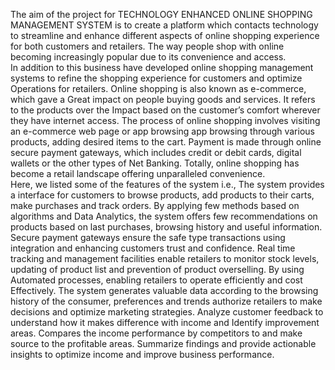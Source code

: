   The aim of the project for TECHNOLOGY ENHANCED ONLINE SHOPPING 
MANAGEMENT SYSTEM is to create a platform which contacts technology to streamline and enhance 
different aspects of online shopping experience for both customers and retailers. The way people shop 
with online becoming increasingly popular due to its convenience and access.   
                         In addition to this business have developed online shopping management systems to 
refine the shopping experience for customers and optimize Operations for retailers. Online shopping is 
also known as e-commerce, which gave a Great impact on people buying goods and services. It refers to 
the products over the Impact based on the customer’s comfort wherever they have internet access. 
                          The process of online shopping involves visiting an e-commerce web page or app 
browsing app browsing through various products, adding desired items to the cart. Payment is made 
through online secure payment gateways, which includes credit or debit cards, digital wallets or the other 
types of Net Banking. Totally, online shopping has become a retail landscape offering unparalleled 
convenience.  
        Here, we listed some of the features of the system i.e., The system provides a interface 
for customers to browse products, add products to their carts, make purchases and track orders. By 
applying few methods based on algorithms and Data Analytics, the system offers few recommendations 
on products based on last purchases, browsing history and useful information. Secure payment gateways 
ensure the safe type transactions using integration and enhancing customers trust and confidence. Real
time tracking and management facilities enable retailers to monitor stock levels, updating of product list 
and prevention of product overselling. 
                         By using Automated processes, enabling retailers to operate efficiently and cost 
Effectively. The system generates valuable data according to the browsing history of the consumer, 
preferences and trends authorize retailers to make decisions and optimize marketing strategies. Analyze 
customer feedback to understand how it makes difference with income and Identify improvement areas. 
Compares the income performance by competitors to and make source to the profitable areas. Summarize 
findings and provide actionable insights to optimize income and improve business performance.
